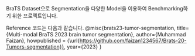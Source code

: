 BraTS Dataset으로 Segmentation을 다양한 Model을 이용하여 Benchmarking하기 위한 프로젝트입니다. 


Reference 코드는 다음과 같습니다.
@misc{brats23-tumor-segmentation,
    title={Multi-modal BraTS 2023 brain tumor segmentation},
    author={Muhammad Faizan},
    howpublished = {\url{https://github.com/faizan1234567/Brats-20-Tumors-segmentation}},
    year={2023}
}